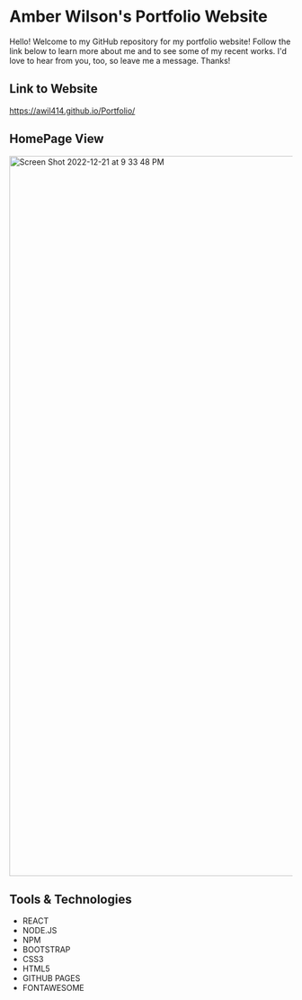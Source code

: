 # Amber Wilson's Portfolio Website
Hello! Welcome to my GitHub repository for my portfolio website! Follow the link below to learn more about me and to see some of my recent works. I'd love to hear from you, too, so leave me a message. Thanks!
## Link to Website
https://awil414.github.io/Portfolio/

## HomePage View

<img width="1280" alt="Screen Shot 2022-12-21 at 9 33 48 PM" src="https://user-images.githubusercontent.com/109228469/209054439-42fcd928-c2ad-40ad-9484-4eff3eee188c.png">

## Tools & Technologies
- REACT
- NODE.JS
- NPM
- BOOTSTRAP
- CSS3
- HTML5
- GITHUB PAGES
- FONTAWESOME



